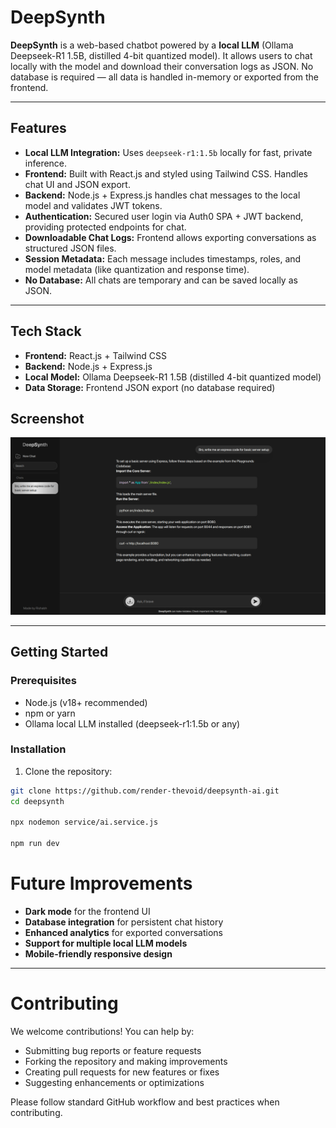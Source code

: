 # DeepSynth

**DeepSynth** is a web-based chatbot powered by a **local LLM** (Ollama Deepseek-R1 1.5B, distilled 4-bit quantized model). It allows users to chat locally with the model and download their conversation logs as JSON. No database is required — all data is handled in-memory or exported from the frontend.

---

## Features

- **Local LLM Integration:** Uses `deepseek-r1:1.5b` locally for fast, private inference.  
- **Frontend:** Built with React.js and styled using Tailwind CSS. Handles chat UI and JSON export.  
- **Backend:** Node.js + Express.js handles chat messages to the local model and validates JWT tokens.
- **Authentication:** Secured user login via Auth0 SPA + JWT backend, providing protected endpoints for chat.
- **Downloadable Chat Logs:** Frontend allows exporting conversations as structured JSON files.  
- **Session Metadata:** Each message includes timestamps, roles, and model metadata (like quantization and response time).  
- **No Database:** All chats are temporary and can be saved locally as JSON.

---

## Tech Stack

- **Frontend:** React.js + Tailwind CSS  
- **Backend:** Node.js + Express.js  
- **Local Model:** Ollama Deepseek-R1 1.5B (distilled 4-bit quantized model)  
- **Data Storage:** Frontend JSON export (no database required)

## Screenshot

![DeepSynth AI](deepsynth-ai.png)

---

## Getting Started

### Prerequisites

- Node.js (v18+ recommended)  
- npm or yarn  
- Ollama local LLM installed (deepseek-r1:1.5b or any)

### Installation

1. Clone the repository:

```bash
git clone https://github.com/render-thevoid/deepsynth-ai.git
cd deepsynth

npx nodemon service/ai.service.js

npm run dev

```

# Future Improvements

- **Dark mode** for the frontend UI  
- **Database integration** for persistent chat history  
- **Enhanced analytics** for exported conversations  
- **Support for multiple local LLM models**  
- **Mobile-friendly responsive design**


---

# Contributing

We welcome contributions! You can help by:

- Submitting bug reports or feature requests  
- Forking the repository and making improvements  
- Creating pull requests for new features or fixes  
- Suggesting enhancements or optimizations  

Please follow standard GitHub workflow and best practices when contributing.
